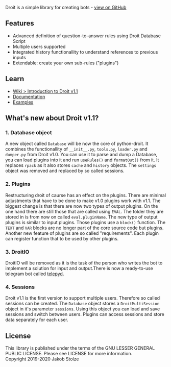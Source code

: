 Droit is a simple library for creating bots - [view on GitHub](https://github.com/jarinox/python-droit)  

## Features
- Advanced definition of question-to-answer rules using Droit Database Script
- Multiple users supported
- Integrated history functionallity to understand references to previous inputs
- Extendable: create your own sub-rules ("plugins")

## Learn
- [Wiki > Introduction to Droit v1.1](https://github.com/jarinox/python-droit/wiki/Introduction-to-Droit-v1.1)
- [Documentation](https://github.com/jarinox/python-droit/blob/master/docs/droit.md)
- [Examples](https://github.com/jarinox/python-droit/blob/master/sample/)


## What's new about Droit v1.1?
### 1. Database object
A new object called `Database` will be now the core of python-droit. It combines the functionallity of `__init__.py`, `tools.py`, `loader.py` and `dumper.py` from Droit v1.0. You can use it to parse and dump a Database, you can load plugins into it and run `useRules()` and `formatOut()` from it. It replaces `rpack` as it also stores `cache` and `history` objects. The `settings` object was removed and replaced by so called sessions.

### 2. Plugins
Restructuring droit of caurse has an effect on the plugins. There are minimal adjustments that have to be done to make v1.0 plugins work with v1.1. The biggest change is that there are now two types of output plugins. On the one hand there are still those that are called using `EVAL`. The folder they are stored in is from now on called `eval.pluginName`. The new type of output plugins is similar to input plugins. Those plugins use a `block()` function. The `TEXT` and `VAR` blocks are no longer part of the core source code but plugins. Another new feature of plugins are so called "requirements". Each plugin can register function that to be used by other plugins.

### 3. DroitIO
DroitIO will be removed as it is the task of the person who writes the bot to implement a solution for input and output.There is now a ready-to-use telegram bot called [telepyd](https://github.com/jarinox/telepyd).  

### 4. Sessions
Droit v1.1 is the first version to support multiple users. Therefore so called sessions can be created. The `Database` object stores a `DroitMultiSession` object in it's parameter `sessions`. Using this object you can load and save sessions and switch between users. Plugins can access sessions and store data separately for each user.
  
## License
This library is published under the terms of the GNU LESSER GENERAL PUBLIC LICENSE. Please see LICENSE for more information.  
Copyright 2019-2020 Jakob Stolze
